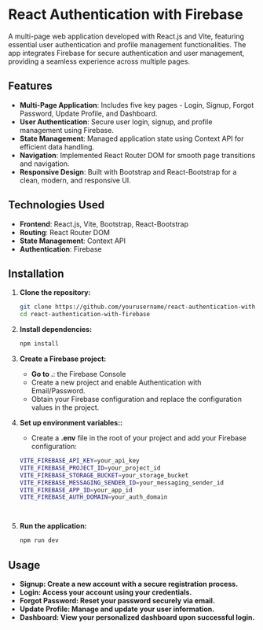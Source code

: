 # React Authentication with Firebase

A multi-page web application developed with React.js and Vite, featuring essential user authentication and profile management functionalities. The app integrates Firebase for secure authentication and user management, providing a seamless experience across multiple pages.

## Features

- **Multi-Page Application**: Includes five key pages - Login, Signup, Forgot Password, Update Profile, and Dashboard.
- **User Authentication**: Secure user login, signup, and profile management using Firebase.
- **State Management**: Managed application state using Context API for efficient data handling.
- **Navigation**: Implemented React Router DOM for smooth page transitions and navigation.
- **Responsive Design**: Built with Bootstrap and React-Bootstrap for a clean, modern, and responsive UI.

## Technologies Used

- **Frontend**: React.js, Vite, Bootstrap, React-Bootstrap
- **Routing**: React Router DOM
- **State Management**: Context API
- **Authentication**: Firebase

## Installation

1. **Clone the repository:**

   ```bash
   git clone https://github.com/yourusername/react-authentication-with-firebase.git
   cd react-authentication-with-firebase

2. **Install dependencies:**
   ```bash
   npm install

3. **Create a Firebase project:**
    - **Go to .**: the Firebase Console
    - Create a new project and enable Authentication with Email/Password.
    - Obtain your Firebase configuration and replace the configuration values in the project.


4. **Set up environment variables::**
    - Create a **.env** file in the root of your project and add your Firebase configuration:
   ```bash
   VITE_FIREBASE_API_KEY=your_api_key
   VITE_FIREBASE_PROJECT_ID=your_project_id
   VITE_FIREBASE_STORAGE_BUCKET=your_storage_bucket
   VITE_FIREBASE_MESSAGING_SENDER_ID=your_messaging_sender_id
   VITE_FIREBASE_APP_ID=your_app_id
   VITE_FIREBASE_AUTH_DOMAIN=your_auth_domain




5. **Run the application:**
   ```bash
   npm run dev


## Usage

- **Signup: Create a new account with a secure registration process.**
- **Login: Access your account using your credentials.**
- **Forgot Password: Reset your password securely via email.**
- **Update Profile: Manage and update your user information.**
- **Dashboard: View your personalized dashboard upon successful login.**
